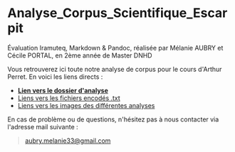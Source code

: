 # Analyse_Corpus_Scientifique_Escarpit

Évaluation Iramuteq, Markdown &amp; Pandoc, réalisée par Mélanie AUBRY et Cécile PORTAL, en 2ème année de Master DNHD

Vous retrouverez ici toute notre analyse de corpus pour le cours d'Arthur Perret. En voici les liens directs :

* [__Lien vers le dossier d'analyse__](https://github.com/belzepaf/Analyse_Corpus_Scientifique_Escarpit/blob/master/analyse.md)
* [Liens vers les fichiers encodés .txt](https://github.com/belzepaf/Analyse_Corpus_Scientifique_Escarpit/tree/master/textes)
* [Liens vers les images des différentes analyses](https://github.com/belzepaf/Analyse_Corpus_Scientifique_Escarpit/tree/master/images)

En cas de problème ou de questions, n'hésitez pas à nous contacter via l'adresse mail suivante : 
> aubry.melanie33@gmail.com
